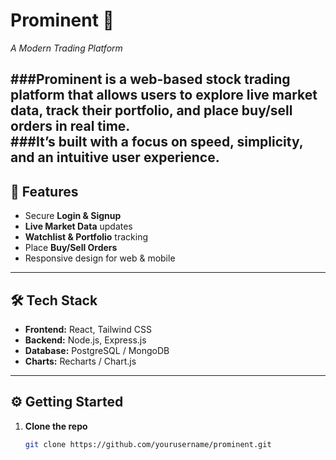 # Prominent 🏦
*A Modern Trading Platform*

###Prominent is a **web-based stock trading platform** that allows users to explore live market data, track their portfolio, and place buy/sell orders in real time.  
###It’s built with a focus on **speed, simplicity, and an intuitive user experience**.
---

## 🚀 Features
- Secure **Login & Signup**
- **Live Market Data** updates
- **Watchlist & Portfolio** tracking
- Place **Buy/Sell Orders**
- Responsive design for web & mobile

---

## 🛠️ Tech Stack
- **Frontend:** React, Tailwind CSS  
- **Backend:** Node.js, Express.js  
- **Database:** PostgreSQL / MongoDB  
- **Charts:** Recharts / Chart.js  

---

## ⚙️ Getting Started

1. **Clone the repo**
   ```bash
   git clone https://github.com/yourusername/prominent.git
